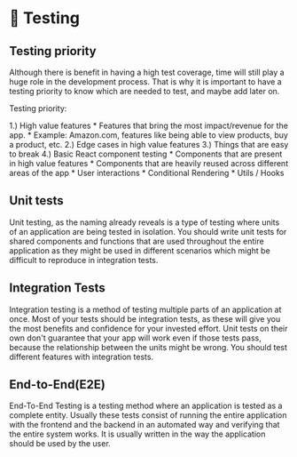 # 🧪 Testing

## Testing priority
Although there is benefit in having a high test coverage, time will still play a huge role in the development process. That is why it is important to have a testing priority to know which are needed to test, and maybe add later on.

Testing priority:

1.) High value features
      * Features that bring the most impact/revenue for the app.
      * Example: Amazon.com, features like being able to view products, buy a product, etc.
2.) Edge cases in high value features
3.) Things that are easy to break
4.) Basic React component testing
      * Components that are present in high value features
      * Components that are heavily reused across different areas of the app
      * User interactions
      * Conditional Rendering
      * Utils / Hooks

## Unit tests
Unit testing, as the naming already reveals is a type of testing where units of an application are being tested in isolation. You should write unit tests for shared components and functions that are used throughout the entire application as they might be used in different scenarios which might be difficult to reproduce in integration tests.

## Integration Tests

Integration testing is a method of testing multiple parts of an application at once. Most of your tests should be integration tests, as these will give you the most benefits and confidence for your invested effort. Unit tests on their own don't guarantee that your app will work even if those tests pass, because the relationship between the units might be wrong. You should test different features with integration tests.

## End-to-End(E2E)

End-To-End Testing is a testing method where an application is tested as a complete entity. Usually these tests consist of running the entire application with the frontend and the backend in an automated way and verifying that the entire system works. It is usually written in the way the application should be used by the user.